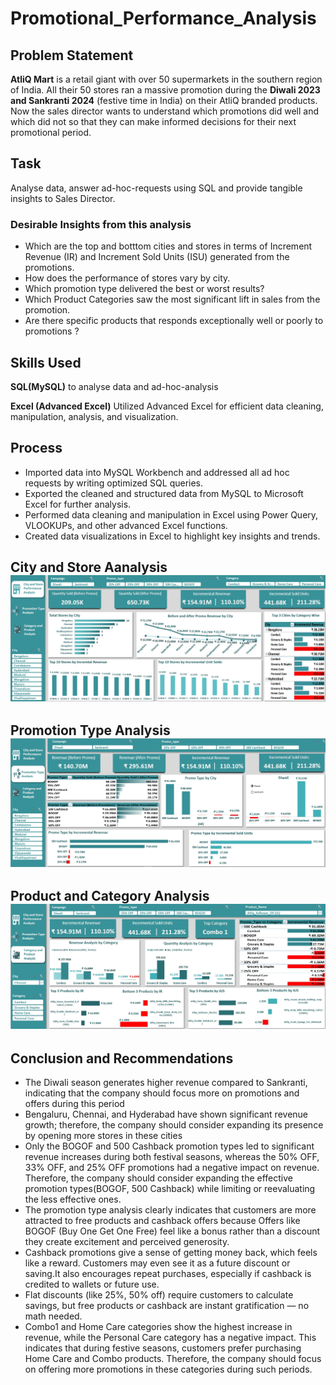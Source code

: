 # Promotional_Performance_Analysis

## Problem Statement
**AtliQ Mart** is a retail giant with over 50 supermarkets in the southern region of India. All their 50 stores ran a massive promotion during the **Diwali 2023 and Sankranti 2024** (festive time in India) on their AtliQ branded products. Now the sales director wants to understand which promotions did well and which did not so that they can make informed decisions for their next promotional period. 

## Task
Analyse data, answer ad-hoc-requests using SQL and provide tangible insights to Sales Director.
### Desirable Insights from this analysis
* Which are the top and botttom cities and stores in terms of Increment Revenue (IR) and Increment Sold Units (ISU) generated from the promotions.
* How does the performance of stores vary by city.
* Which promotion type delivered the best or worst results?
* Which Product Categories saw the most significant lift in sales from the promotion.
* Are there specific products that responds exceptionally well or poorly to promotions ?

## Skills Used
 **SQL(MySQL)** to analyse data and ad-hoc-analysis
 
**Excel (Advanced Excel)** Utilized Advanced Excel for efficient data cleaning, manipulation, analysis, and visualization.

## Process
* Imported data into MySQL Workbench and addressed all ad hoc requests by writing optimized SQL queries.
* Exported the cleaned and structured data from MySQL to Microsoft Excel for further analysis.
* Performed data cleaning and manipulation in Excel using Power Query, VLOOKUPs, and other advanced Excel functions.
* Created data visualizations in Excel to highlight key insights and trends.

## City and Store Aanalysis  ![](Promotion_City.jpg)

## Promotion Type Analysis   ![](Promotion_type.jpg)

## Product and Category Analysis ![](Promotion_Category.jpg)

## Conclusion and Recommendations
* The Diwali season generates higher revenue compared to Sankranti, indicating that the company should focus more on promotions and offers during this period
* Bengaluru, Chennai, and Hyderabad have shown significant revenue growth; therefore, the company should consider expanding its presence by opening more stores in these cities
* Only the BOGOF and 500 Cashback promotion types led to significant revenue increases during both festival seasons, whereas the 50% OFF, 33% OFF, and 25% OFF promotions had a negative impact on revenue. 
  Therefore, the company should consider expanding the effective promotion types(BOGOF, 500 Cashback) while limiting or reevaluating the less effective ones.
* The promotion type analysis clearly indicates that customers are more attracted to free products and cashback offers because Offers like BOGOF (Buy One Get One Free) feel like a bonus rather than a discount  
  they create excitement and perceived generosity.
* Cashback promotions give a sense of getting money back, which feels like a reward. Customers may even see it as a future discount or saving.It also encourages repeat purchases, especially if cashback is 
  credited to wallets or future use.
* Flat discounts (like 25%, 50% off) require customers to calculate savings, but free products or cashback are instant gratification — no math needed.
* Combo1 and Home Care categories show the highest increase in revenue, while the Personal Care category has a negative impact. This indicates that during festive seasons, customers prefer purchasing Home Care 
  and Combo products. Therefore, the company should focus on offering more promotions in these categories during such periods.
